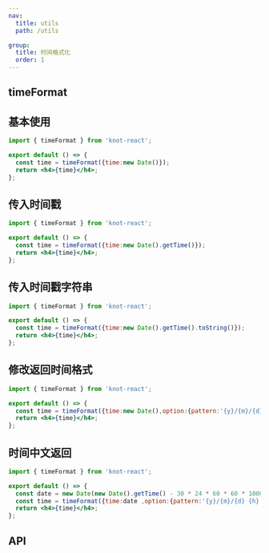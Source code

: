 ```yaml
---
nav:
  title: utils
  path: /utils

group:
  title: 时间格式化
  order: 1
---
```


## timeFormat

## 基本使用

```jsx
import { timeFormat } from 'knot-react';

export default () => {
  const time = timeFormat({time:new Date()});
  return <h4>{time}</h4>;
};
```

## 传入时间戳

```jsx
import { timeFormat } from 'knot-react';

export default () => {
  const time = timeFormat({time:new Date().getTime()});
  return <h4>{time}</h4>;
};
```

## 传入时间戳字符串

```jsx
import { timeFormat } from 'knot-react';

export default () => {
  const time = timeFormat({time:new Date().getTime().toString()});
  return <h4>{time}</h4>;
};
```

## 修改返回时间格式

```jsx
import { timeFormat } from 'knot-react';

export default () => {
  const time = timeFormat({time:new Date(),option:{pattern:'{y}/{m}/{d} {h}:{i}:{s}'}});
  return <h4>{time}</h4>;
};
```

## 时间中文返回

```jsx
import { timeFormat } from 'knot-react';

export default () => {
  const date = new Date(new Date().getTime() - 30 * 24 * 60 * 60 * 1000)
  const time = timeFormat({time:date ,option:{pattern:'{y}/{m}/{d} {h}:{i}:{s}',textFormat:true}});
  return <h4>{time}</h4>;
};
```

## API

<API id="timeFormat"></API>



